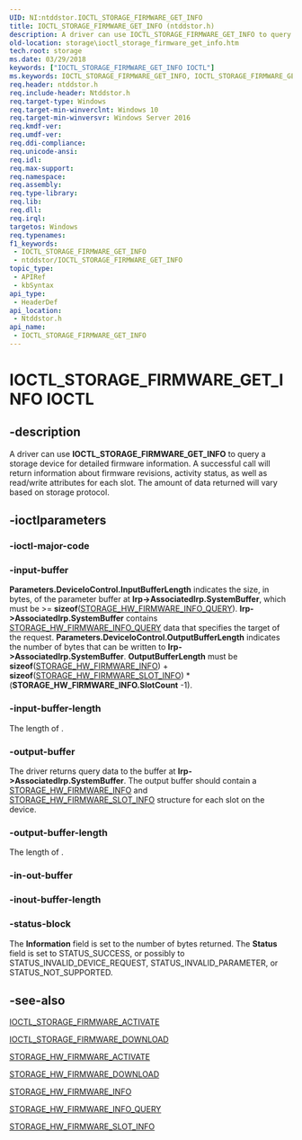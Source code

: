 ```yaml
---
UID: NI:ntddstor.IOCTL_STORAGE_FIRMWARE_GET_INFO
title: IOCTL_STORAGE_FIRMWARE_GET_INFO (ntddstor.h)
description: A driver can use IOCTL_STORAGE_FIRMWARE_GET_INFO to query a storage device for detailed firmware information.
old-location: storage\ioctl_storage_firmware_get_info.htm
tech.root: storage
ms.date: 03/29/2018
keywords: ["IOCTL_STORAGE_FIRMWARE_GET_INFO IOCTL"]
ms.keywords: IOCTL_STORAGE_FIRMWARE_GET_INFO, IOCTL_STORAGE_FIRMWARE_GET_INFO control, IOCTL_STORAGE_FIRMWARE_GET_INFO control code [Storage Devices], ntddstor/IOCTL_STORAGE_FIRMWARE_GET_INFO, storage.ioctl_storage_firmware_get_info
req.header: ntddstor.h
req.include-header: Ntddstor.h
req.target-type: Windows
req.target-min-winverclnt: Windows 10
req.target-min-winversvr: Windows Server 2016
req.kmdf-ver: 
req.umdf-ver: 
req.ddi-compliance: 
req.unicode-ansi: 
req.idl: 
req.max-support: 
req.namespace: 
req.assembly: 
req.type-library: 
req.lib: 
req.dll: 
req.irql: 
targetos: Windows
req.typenames: 
f1_keywords:
 - IOCTL_STORAGE_FIRMWARE_GET_INFO
 - ntddstor/IOCTL_STORAGE_FIRMWARE_GET_INFO
topic_type:
 - APIRef
 - kbSyntax
api_type:
 - HeaderDef
api_location:
 - Ntddstor.h
api_name:
 - IOCTL_STORAGE_FIRMWARE_GET_INFO
---
```


# IOCTL_STORAGE_FIRMWARE_GET_INFO IOCTL


## -description

A driver can use <b>IOCTL_STORAGE_FIRMWARE_GET_INFO</b> to query a storage device for detailed firmware information. A successful call will return information about firmware revisions, activity status, as well as read/write attributes for each slot. The amount of data returned will vary based on storage protocol.

## -ioctlparameters

### -ioctl-major-code

### -input-buffer

<b>
       Parameters.DeviceIoControl.InputBufferLength</b> indicates the size, in bytes, of the parameter buffer at <b>Irp->AssociatedIrp.SystemBuffer</b>, which must be >= <b>sizeof</b>(<a href="/windows-hardware/drivers/ddi/ntddstor/ns-ntddstor-_storage_hw_firmware_info_query">STORAGE_HW_FIRMWARE_INFO_QUERY</a>).

<b>
       Irp->AssociatedIrp.SystemBuffer</b> contains <a href="/windows-hardware/drivers/ddi/ntddstor/ns-ntddstor-_storage_hw_firmware_info_query">STORAGE_HW_FIRMWARE_INFO_QUERY</a> data that specifies the target of the request. 

<b>
       Parameters.DeviceIoControl.OutputBufferLength</b> indicates the number of bytes that can be written to <b>Irp->AssociatedIrp.SystemBuffer</b>. <b>OutputBufferLength</b> must be <b>sizeof</b>(<a href="/windows-hardware/drivers/ddi/ntddstor/ns-ntddstor-_storage_hw_firmware_info">STORAGE_HW_FIRMWARE_INFO</a>) + <b>sizeof</b>(<a href="/windows-hardware/drivers/ddi/ntddstor/ns-ntddstor-_storage_hw_firmware_slot_info">STORAGE_HW_FIRMWARE_SLOT_INFO</a>) * (<b>STORAGE_HW_FIRMWARE_INFO.SlotCount</b> -1).

### -input-buffer-length

The length of .

### -output-buffer

The driver returns query data to the buffer at <b>Irp->AssociatedIrp.SystemBuffer</b>. The output buffer should contain a <a href="/windows-hardware/drivers/ddi/ntddstor/ns-ntddstor-_storage_hw_firmware_info">STORAGE_HW_FIRMWARE_INFO</a> and <a href="/windows-hardware/drivers/ddi/ntddstor/ns-ntddstor-_storage_hw_firmware_slot_info">STORAGE_HW_FIRMWARE_SLOT_INFO</a> structure for each slot on the device.

### -output-buffer-length

The length of .

### -in-out-buffer

### -inout-buffer-length

### -status-block

The <b>Information</b> field is set to the number of bytes returned. The <b>Status</b> field is set to STATUS_SUCCESS, or possibly to STATUS_INVALID_DEVICE_REQUEST, STATUS_INVALID_PARAMETER, or STATUS_NOT_SUPPORTED.

## -see-also

<a href="/windows-hardware/drivers/ddi/ntddstor/ni-ntddstor-ioctl_storage_firmware_activate">IOCTL_STORAGE_FIRMWARE_ACTIVATE</a>



<a href="/windows-hardware/drivers/ddi/ntddstor/ni-ntddstor-ioctl_storage_firmware_download">IOCTL_STORAGE_FIRMWARE_DOWNLOAD</a>



<a href="/windows-hardware/drivers/ddi/ntddstor/ns-ntddstor-_storage_hw_firmware_activate">STORAGE_HW_FIRMWARE_ACTIVATE</a>



<a href="/windows-hardware/drivers/ddi/ntddstor/ns-ntddstor-_storage_hw_firmware_download">STORAGE_HW_FIRMWARE_DOWNLOAD</a>



<a href="/windows-hardware/drivers/ddi/ntddstor/ns-ntddstor-_storage_hw_firmware_info">STORAGE_HW_FIRMWARE_INFO</a>



<a href="/windows-hardware/drivers/ddi/ntddstor/ns-ntddstor-_storage_hw_firmware_info_query">STORAGE_HW_FIRMWARE_INFO_QUERY</a>



<a href="/windows-hardware/drivers/ddi/ntddstor/ns-ntddstor-_storage_hw_firmware_slot_info">STORAGE_HW_FIRMWARE_SLOT_INFO</a>
